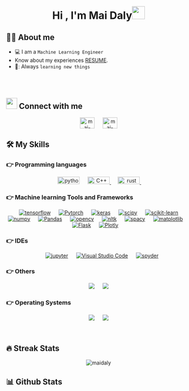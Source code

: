 <h1 align="center">Hi , I'm Mai Daly<img src="https://media.giphy.com/media/hvRJCLFzcasrR4ia7z/giphy.gif" width="35"></h1>
<!--
<p align="center">
  <a  href="https://github.com/DenverCoder1/readme-typing-svg"><img src="https://readme-typing-svg.herokuapp.com?lines=Machine+Learning+Engineer" ></a>
</p>

<img src="https://komarev.com/ghpvc/?username=maidaly&label=Views&color=brightgreen&style=flat-square" alt="views on github" />
-->

## :sassy_man:  About me
-  💻 I am a `Machine Learning Engineer` 
- Know about my experiences [RESUME](https://drive.google.com/file/d/1OHH1EywKNPMNXyE2cBg4_Q693i6jc7eI/view?usp=sharing).
- 📖: Always `learning new things`

<br>
<br>




## <img src="https://media.giphy.com/media/iY8CRBdQXODJSCERIr/giphy.gif" width="30px"> Connect with me
<p align="center">
<a href="https://www.linkedin.com/in/mai-daly-010506167" target="blank"><img align="center" src="https://raw.githubusercontent.com/rahuldkjain/github-profile-readme-generator/master/src/images/icons/Social/linked-in-alt.svg" alt="mai-daly-010506167" height="30" width="40" /></a>
&emsp;
<a href="mailto:mai.daly6@gmail.com" target="blank"><img align="center" src="https://upload.wikimedia.org/wikipedia/commons/7/7e/Gmail_icon_%282020%29.svg" alt="mai-gmail" height="30" width="40" /></a>
	
</p>

## 🛠️ My Skills

### 👉 Programming languages

<p align="center"> 
  &emsp; 
   <img
      src="https://img.shields.io/badge/-Python-gold?style=plastic&logo=python&logoColor=black" alt="python"
      width="60" height="20" /> </a>
  &emsp;
  <a href="https://www.w3schools.com/cpp/" target="_blank"> 
    <img alt="C++" src="https://img.shields.io/badge/C++%20-%2300599C.svg?style=plastic&logo=c%2B%2B&logoColor=white" width="60" height="20">
  </a> 
  &emsp;
  <a href="https://www.rust-lang.org/" target="_blank">
  <img
      src="https://img.shields.io/badge/-Rust-crimson?style=plastic&logo=rust&logoColor=white" alt="rust"
      width="60" height="20" /> </a>
  &emsp;

</p>

 ### 👉 Machine learning Tools and Frameworks
 
<p align="center">
  &emsp;
    <a href="#"><img alt="tensorflow" src="https://img.shields.io/badge/-Tensorflow-orange?style=plastic&logo=tensorFlow&logoColor=white"></a>
  &emsp;
    <a href="#"><img alt="Pytorch" src="https://img.shields.io/badge/-PyTorch-slategray%20?style=plastic&logo=pytorch&logoColor=#EE4C2C"></a>
  &emsp;
 <a href="#"><img alt="keras" src="https://img.shields.io/badge/-Keras-%23D52809?style=plastic&logo=keras&logoColor=white"></a>
  &emsp;
 <a href="#"><img alt="scipy" src="https://img.shields.io/badge/-SciPy-blue?style=plastic&logo=scipy&logoColor=white"></a>
  &emsp;
    <a href="#"><img alt="scikit-learn" src="https://img.shields.io/badge/-scikit--learn-red?style=plastic&logo=scikit-learn&logoColor=white"></a>
  &emsp;
    <a href="#"><img alt="numpy" src="https://img.shields.io/badge/-Numpy-blue?style=plastic&logo=numpy&logoColor=white"></a>
  &emsp;
    <a href="#"><img alt="Pandas" img src="https://img.shields.io/badge/-Pandas-9cf?style=plastic&logo=pandas&logoColor=black"></a>
  &emsp;
    <a href="#"><img alt="opencv" src="https://img.shields.io/badge/-OpenCV-indianred?style=plastic&logo=opencv&logoColor=white"></a>
  &emsp;
    <a href="#"><img alt="nltk" src="https://img.shields.io/badge/-NLTK-%23D5611E?style=plastic&logo=python&logoColor=white"></a>
  &emsp;
    <a href="#"><img alt="spacy" src="https://img.shields.io/badge/-SpaCy-lightsteelblue?&style=plastic&logo=slides&logoColor=black"></a>
  &emsp;
     <a href="#"><img alt="matplotlib" src="https://img.shields.io/badge/-Matplotlib-steelblue%20?style=plastic&logo=codacy&logoColor=white"></a>
  &emsp;
 <a href="#"><img alt="Flask" src="https://img.shields.io/badge/-Flask-lightslategray%20%20?style=plastic&logo=flask&logoColor=black"></a>
  &emsp;
 <a href="#"><img alt="Plotly" src="https://img.shields.io/badge/-Plotly-%2345598A?style=plastic&logo=plotly&logoColor=white"></a>
  &emsp;
</p>

 ### 👉 IDEs
 
<p align="center">
  &emsp;
   <a href="#"><img alt="jupyter" src="https://img.shields.io/badge/-Jupyter%20Notebook-orange?style=plastic&logo=jupyter&logoColor=white"></a>
  &emsp;
    <a href="#"><img alt="Visual Studio Code" src="https://img.shields.io/badge/Visual%20Studio%20Code-0078d7.svg?style=plastic&logo=visual-studio-code&logoColor=white"></a>
  &emsp;
    <a href="#"><img alt="spyder" src="https://img.shields.io/badge/-Spyder%20IDE-chocolate%20%20?style=plastic&logo=spyderide&logoColor=white" /></a>
</p>

 ### 👉 Others
 <p align="center">
  &emsp;
    <a href="#"><img src="https://img.shields.io/badge/-Docker-cornflowerblue%20?style=plastic&logo=docker&logoColor=white"></a>
  &emsp;
    <a href="#"><img src="https://img.shields.io/badge/-Git-tomato%20%20?style=plastic&logo=git&logoColor=white"></a>
  &emsp;
</p>

 ### 👉 Operating Systems
 
<p align="center">
  &emsp;
    <a href="#"><img src="https://img.shields.io/badge/Linux-FCC624?style=plastic&logo=linux&logoColor=black"></a>
  &emsp;
    <a href="#"><img src="https://img.shields.io/badge/Windows-0078D6?style=plastic&logo=windows&logoColor=white"></a>
  &emsp;
</p>

<br/>



## 🔥 Streak Stats
<p align="center"><img src="https://github-readme-streak-stats.herokuapp.com?user=maidaly&theme=dark&date_format=M%20j%5B%2C%20Y%5D" alt="maidaly" /></p>

## 📊 Github Stats

<!--
This part is commented to remove the comment. remove the previous line.
  <summary><b>💻 GitHub Profile Stats</b></summary>
  <br/>
  <p align="center">
    <a href="https://github.com/anuraghazra/github-readme-stats"><img alt="maidaly's Github Stats" src="https://github-readme-stats.vercel.app/api?username=maidaly&show_icons=true&count_private=true&theme=algolia" height="192px"/></a>
<br/>
  &nbsp;
	  <img src="https://github-readme-stats.vercel.app/api/top-langs?username=maidaly&langs_count=10&show_icons=true&locale=en&layout=compact&theme=algolia" alt="maidaly" height="192px"/>
  <br/>
  <b>Note:</b> Top languages is only a metric of the languages my public code consists of and doesn't reflect experience or skill level.
  </p>

----

  <summary><b>⚡ Recent GitHub Activity</b></summary>
  <br/>
   <a href="https://github.com/maidaly"><img alt="mai-daly's Activity Graph" src="https://activity-graph.herokuapp.com/graph?username=maidaly&custom_title=maidaly's%20Contribution%20Graph&theme=react-dark" /></a>
  <br/>
-->

<br/>
